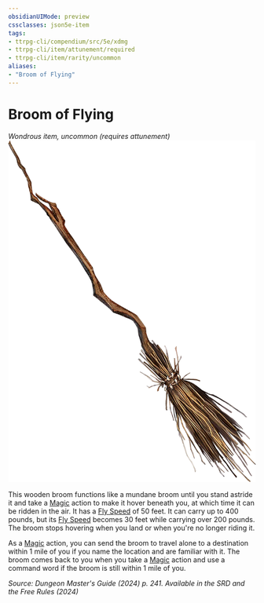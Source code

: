 ```yaml
---
obsidianUIMode: preview
cssclasses: json5e-item
tags:
- ttrpg-cli/compendium/src/5e/xdmg
- ttrpg-cli/item/attunement/required
- ttrpg-cli/item/rarity/uncommon
aliases: 
- "Broom of Flying"
---
```

# Broom of Flying
*Wondrous item, uncommon (requires attunement)*  
![](Інструменти%20ДМ/CLI/items/img/broom-of-flying.webp#right)


This wooden broom functions like a mundane broom until you stand astride it and take a [Magic](Інструменти%20ДМ/CLI/rules/actions.md#Magic) action to make it hover beneath you, at which time it can be ridden in the air. It has a [Fly Speed](Інструменти%20ДМ/CLI/rules/variant-rules/fly-speed-xphb.md) of 50 feet. It can carry up to 400 pounds, but its [Fly Speed](Інструменти%20ДМ/CLI/rules/variant-rules/fly-speed-xphb.md) becomes 30 feet while carrying over 200 pounds. The broom stops hovering when you land or when you're no longer riding it.

As a [Magic](Інструменти%20ДМ/CLI/rules/actions.md#Magic) action, you can send the broom to travel alone to a destination within 1 mile of you if you name the location and are familiar with it. The broom comes back to you when you take a [Magic](Інструменти%20ДМ/CLI/rules/actions.md#Magic) action and use a command word if the broom is still within 1 mile of you.

*Source: Dungeon Master's Guide (2024) p. 241. Available in the <span title='Systems Reference Document (5.2)'>SRD</span> and the Free Rules (2024)*